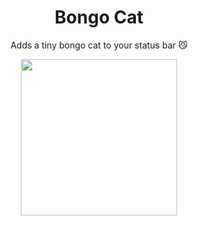 <div align='center'>

# Bongo Cat 
Adds a tiny bongo cat to your status bar 😼

<img src="https://github.com/kitgore/BongoCat/assets/87792049/0c513230-6c48-40f7-9eb0-8a46a12c16d5" width="250">
</div
